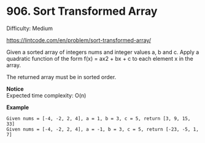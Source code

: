 # 906. Sort Transformed Array

Difficulty: Medium

https://lintcode.com/en/problem/sort-transformed-array/

Given a sorted array of integers nums and integer values a, b and c. Apply a quadratic function of the form f(x) = ax2 + bx + c to each element x in the array.

The returned array must be in sorted order.

**Notice**  
Expected time complexity: O(n)

**Example**  
```
Given nums = [-4, -2, 2, 4], a = 1, b = 3, c = 5, return [3, 9, 15, 33]
Given nums = [-4, -2, 2, 4], a = -1, b = 3, c = 5, return [-23, -5, 1, 7]
```
